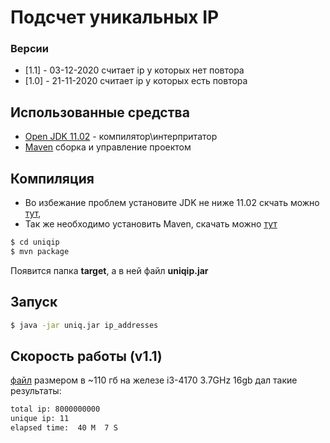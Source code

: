 #  Подсчет уникальных IP

### Версии
 * [1.1] - 03-12-2020 считает ip у которых нет повтора
 * [1.0] - 21-11-2020 считает ip у которых есть повтора

## Использованные средства
* [Open JDK 11.02](https://download.java.net/java/GA/jdk11/9/GPL/openjdk-11.0.2_windows-x64_bin.zip.sha256) - компилятор\интерпритатор
* [Maven](http://maven.apache.org/index.html) сборка и управление проектом

## Компиляция
- Во избежание проблем установите JDK не ниже 11.02 скчать можно [тут](https://jdk.java.net/archive/),
- Так же необходимо установить Maven, скачать можно [тут](http://maven.apache.org/download.cgi#files)

```sh
$ cd uniqip
$ mvn package
```
Появится папка **target**, a в ней файл **uniqip.jar** 


## Запуск
```sh
$ java -jar uniq.jar ip_addresses
```

## Скорость работы (v1.1)
[файл](https://ecwid-vgv-storage.s3.eu-central-1.amazonaws.com/ip_addresses.zip) размером в ~110 гб
на железе i3-4170 3.7GHz 16gb дал такие результаты:
```sh
total ip: 8000000000
unique ip: 11
elapsed time:  40 M  7 S
```
